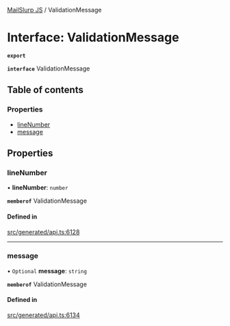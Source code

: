 [MailSlurp JS](../README.md) / ValidationMessage

# Interface: ValidationMessage

**`export`**

**`interface`** ValidationMessage

## Table of contents

### Properties

- [lineNumber](ValidationMessage.md#linenumber)
- [message](ValidationMessage.md#message)

## Properties

### lineNumber

• **lineNumber**: `number`

**`memberof`** ValidationMessage

#### Defined in

[src/generated/api.ts:6128](https://github.com/mailslurp/mailslurp-client/blob/5523864/src/generated/api.ts#L6128)

___

### message

• `Optional` **message**: `string`

**`memberof`** ValidationMessage

#### Defined in

[src/generated/api.ts:6134](https://github.com/mailslurp/mailslurp-client/blob/5523864/src/generated/api.ts#L6134)

